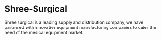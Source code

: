 # Shree-Surgical
Shree surgical is a leading supply and distribution company, we have partnered with innovative equipment manufacturing companies to cater the need of the medical equipment market.
